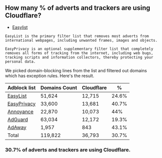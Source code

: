## How many % of adverts and trackers are using Cloudflare?


- [Easylist](https://web.archive.org/web/20210516110248/https://easylist.to/)
```
EasyList is the primary filter list that removes most adverts from international webpages, including unwanted frames, images and objects.

EasyPrivacy is an optional supplementary filter list that completely removes all forms of tracking from the internet, including web bugs, tracking scripts and information collectors, thereby protecting your personal data.
```


We picked domain-blocking lines from the list and filtered out domains which has exception rules.
Here's the result.


| Adblock list | Domains Count | Cloudflare | % |
| --- | --- | --- | --- |
| [EasyList](https://easylist.to/easylist/easylist.txt) | 51,624 | 12,715 | 24.6% |
| [EasyPrivacy](https://easylist.to/easylist/easyprivacy.txt) | 33,600 | 13,681 | 40.7% |
| [Annoyance](https://secure.fanboy.co.nz/fanboy-annoyance.txt) | 22,870 | 10,073 | 44% |
| [AdGuard](https://adguardteam.github.io/AdGuardSDNSFilter/Filters/filter.txt) | 63,034 | 12,172 | 19.3% |
| [AdAway](https://raw.githubusercontent.com/AdAway/adaway.github.io/master/hosts.txt) | 1,957 | 843 | 43.1% |
| Total | 119,822 | 36,793 | 30.7% |


### 30.7% of adverts and trackers are using Cloudflare.